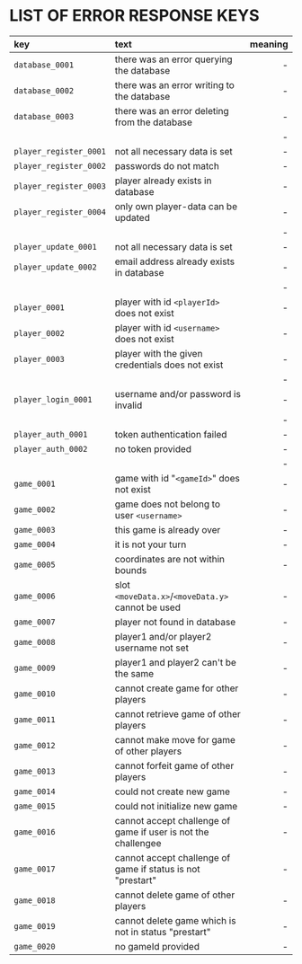# LIST OF ERROR RESPONSE KEYS

| key                  | text               | meaning                                  |
| :--------------------|:-------------------| ----------------------------------------:|
| `database_0001`      | there was an error querying the database                  | - |
| `database_0002`      | there was an error writing to the database                | - |
| `database_0003`      | there was an error deleting from the database             | - |
|                      |                                                           | - |
| `player_register_0001`      | not all necessary data is set                      | - |
| `player_register_0002`      | passwords do not match                             | - |
| `player_register_0003`      | player already exists in database                  | - |
| `player_register_0004`      | only own player-data can be updated                | - |
|                      |                                                           | - |
| `player_update_0001` | not all necessary data is set                             | - |
| `player_update_0002` | email address already exists in database                  | - |
|                      |                                                           | - |
| `player_0001`        | player with id `<playerId>` does not exist                | - |
| `player_0002`        | player with id `<username>` does not exist                | - |
| `player_0003`        | player with the given credentials does not exist          | - |
|                      |                                                           | - |
| `player_login_0001`  | username and/or password is invalid                       | - |
|                      |                                                           | - |
| `player_auth_0001`   | token authentication failed                               | - |
| `player_auth_0002`   | no token provided                                         | - |
|                      |                                                           | - |
| `game_0001`      | game with id "`<gameId>`" does not exist                      | - |
| `game_0002`      | game does not belong to user `<username>`                     | - |
| `game_0003`      | this game is already over                                     | - |
| `game_0004`      | it is not your turn                                           | - |
| `game_0005`      | coordinates are not within bounds                             | - |
| `game_0006`      | slot `<moveData.x>`/`<moveData.y>` cannot be used             | - |
| `game_0007`      | player not found in database                                  | - |
| `game_0008`      | player1 and/or player2 username not set                       | - |
| `game_0009`      | player1 and player2 can't be the same                         | - |
| `game_0010`      | cannot create game for other players                          | - |
| `game_0011`      | cannot retrieve game of other players                         | - |
| `game_0012`      | cannot make move for game of other players                    | - |
| `game_0013`      | cannot forfeit game of other players                          | - |
| `game_0014`      | could not create new game                                     | - |
| `game_0015`      | could not initialize new game                                 | - |
| `game_0016`      | cannot accept challenge of game if user is not the challengee | - |
| `game_0017`      | cannot accept challenge of game if status is not "prestart"   | - |
| `game_0018`      | cannot delete game of other players                           | - |
| `game_0019`      | cannot delete game which is not in status "prestart"          | - |
| `game_0020`      | no gameId provided                                            | - |
